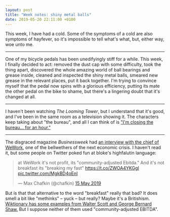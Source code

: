 ```yaml
---
layout: post
title: "Week notes: shiny metal balls"
date: 2019-05-20 22:11:00 +0100
---
```


This week, I have had a cold.
Some of the symptoms of a cold are also symptoms of hayfever, so it's impossible to tell what's what, but, either way, woe unto me. 

<hr />

One of my bicycle pedals has been unedifyingly stiff for a while. This week, I finally decided to act: removed the dust cap with some difficulty, took the thing apart, discovered the whole amazing world of ball bearings and grease inside, cleaned and inspected the shiny metal balls, smeared new grease in the relevant places, put it back together. I'm trying to convince myself that the pedal now spins with a glorious efficiency, putting its mate the other pedal on the bike to shame, but there's a lingering doubt that it's changed at all.

<hr />

I haven't been watching <cite>The Looming Tower</cite>, but I understand that it's good, and I've been in the same room as a television showing it.
The characters keep taking about "the bureau", and all I can think of is ["I'm closing the bureau... for an hour."](https://www.youtube.com/watch?v=kl4V5VNf_cE)

<hr />

The disgraced magazine <cite>Businessweek</cite> had [an interview with the chief of WeWork](https://www.bloomberg.com/news/features/2019-05-15/wework-wants-to-be-its-own-landlord-it-also-wants-2-8-billion), one of the bellwethers of the next economic crisis.
I haven't read it, but some people on Twitter poked fun at bloke's highfalutin language:

<blockquote class="twitter-tweet" data-lang="en-gb"><p lang="en" dir="ltr">at WeWork it&#39;s not profit, its &quot;community-adjusted Ebitda.&quot; And it&#39;s not breakfast its &quot;breaking my fast&quot; <a href="https://t.co/ZWOA4YKGgI">https://t.co/ZWOA4YKGgI</a> <a href="https://t.co/MgkBD4oEnI">pic.twitter.com/MgkBD4oEnI</a></p>&mdash; Max Chafkin (@chafkin) <a href="https://twitter.com/chafkin/status/1128676288733097985?ref_src=twsrc%5Etfw">15 May 2019</a></blockquote>
<script async src="https://platform.twitter.com/widgets.js" charset="utf-8"></script>

But is that that alternative to the word "breakfast" really that bad?
It does smell a bit like "methinks" – yuck – but really?
Maybe it's a Britishism.
[Wiktionary has some examples from Walter Scott and George Bernard Shaw.](https://en.wiktionary.org/wiki/break_one%27s_fast)
But I suppose neither of them used "community-adjusted EBITDA".
